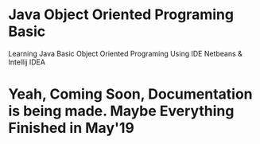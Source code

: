# Java Object Oriented Programing Basic
Learning Java Basic Object Oriented Programing Using IDE Netbeans &amp; Intellij IDEA

# Yeah, Coming Soon, Documentation is being made. Maybe Everything Finished in May'19
